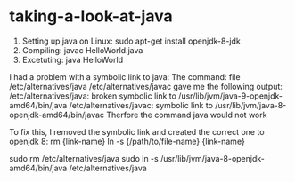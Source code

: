 # taking-a-look-at-java
1. Setting up java on Linux:
  sudo apt-get install openjdk-8-jdk
2. Compiling:
  javac HelloWorld.java
3. Excetuting:
  java HelloWorld
 
 I had a problem with a symbolic link to java:
 The command: file /etc/alternatives/java /etc/alternatives/javac
 gave me the following output:
/etc/alternatives/java:  broken symbolic link to /usr/lib/jvm/java-9-openjdk-amd64/bin/java
/etc/alternatives/javac: symbolic link to /usr/lib/jvm/java-8-openjdk-amd64/bin/javac
Therfore the command java would not work

To fix this, I removed the symbolic link and created the correct one to openjdk 8:
  rm {link-name}
  ln -s {/path/to/file-name} {link-name}
  
  sudo rm /etc/alternatives/java
  sudo ln -s /usr/lib/jvm/java-8-openjdk-amd64/bin/java /etc/alternatives/java

  

